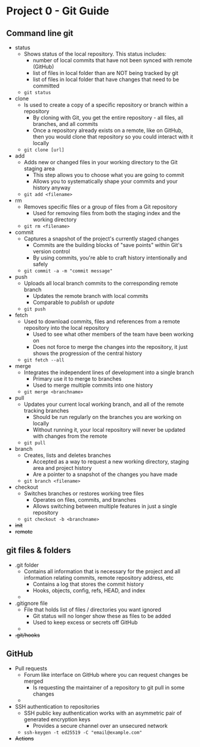 # Project 0 - Git Guide

## Command line git

- status
  - Shows status of the local repository. This status includes:
    - number of local commits that have not been synced with remote (GitHub)
    - list of files in local folder than are NOT being tracked by git
    - list of files in local folder that have changes that need to be committed
  - `git status`
- clone
  - Is used to create a copy of a specific repository or branch within a repository
    - By cloning with Git, you get the entire repository - all files, all branches, and all commits
    - Once a repository already exists on a remote, like on GitHub, then you would clone that repository so you could interact with it locally
  - `git clone [url]`
- add
  - Adds new or changed files in your working directory to the Git staging area
    - This step allows you to choose what you are going to commit
    - Allows you to systematically shape your commits and your history anyway
  - `git add <filename>`
- rm
  - Removes specific files or a group of files from a Git repository
    - Used for removing files from both the staging index and the working directory
  - `git rm <filename>`
- commit
  - Captures a snapshot of the project's currently staged changes
    - Commits are the building blocks of "save points" within Git's version control
	- By using commits, you're able to craft history intentionally and safely
  - `git commit -a -m "commit message"`
- push
  - Uploads all local branch commits to the corresponding remote branch
    - Updates the remote branch with local commits
	- Comparable to *publish* or *update*
  - `git push`
- fetch
  - Used to download commits, files and references from a remote repository into the local repository
	- Used to see what other members of the team have been working on
	- Does not force to merge the changes into the repository, it just shows the progression of the central history
  - `git fetch --all`
- merge
  - Integrates the independent lines of development into a single branch
	- Primary use it to merge to branches
	- Used to merge multiple commits into one history
  - `git merge <branchname>`
- pull
  - Updates your current local working branch, and all of the remote tracking branches
	- Should be run regularly on the branches you are working on locally
	- Without running it, your local repository will never be updated with changes from the remote
  - `git pull`
- branch
  - Creates, lists and deletes branches
	- Accepted as a way to request a new working directory, staging area and project history
	- Are a pointer to a snapshot of the changes you have made
  - `git branch <filename>`
- checkout
  - Switches branches or restores working tree files
	- Operates on files, commits, and branches
	- Allows switching between multiple features in just a single repository
  - `git checkout -b <branchname>`
- ~~init~~
- ~~remote~~

## git files & folders

- .git folder
  - Contains all information that is necessary for the project and all information relating commits, remote repository address, etc
	- Contains a log that stores the commit history
	- Hooks, objects, config, refs, HEAD, and index
  - `‏‏‎ ‎`
- .gitignore file
  - File that holds list of files / directories you want ignored
	- Git status will no longer show these as files to be added
	- Used to keep excess or secrets off GitHub
  - `‎‎‏‏‎ ‎`‎
- ~~.git/hooks~~

## GitHub

- Pull requests
  - Forum like interface on GitHub where you can request changes be merged
	- Is requesting the maintainer of a repository to git pull in some changes 
  - `‏‏‎ ‎`
- SSH authentication to repositories
  - SSH public key authentication works with an asymmetric pair of generated encryption keys
	- Provides a secure channel over an unsecured network
  - `ssh-keygen -t ed25519 -C "email@example.com"`
- ~~Actions~~